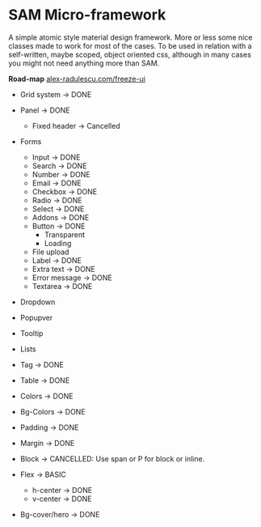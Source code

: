 # SAM Micro-framework
A simple atomic style material design framework.
More or less some nice classes made to work for most of the cases.
To be used in relation with a self-written, maybe scoped, object oriented css, although in many cases you might not need anything more than SAM.


**Road-map** [alex-radulescu.com/freeze-ui](http://alexradulescu.github.io/freeze-ui/)

- Grid system -> DONE
- Panel -> DONE
    - Fixed header -> Cancelled
- Forms
    - Input -> DONE
    - Search -> DONE
    - Number -> DONE
    - Email -> DONE
    - Checkbox -> DONE
    - Radio -> DONE
    - Select -> DONE
    - Addons -> DONE
    - Button -> DONE
        - Transparent
        - Loading
    - File upload
    - Label -> DONE
    - Extra text -> DONE
    - Error message -> DONE
    - Textarea -> DONE

- Dropdown

- Popupver

- Tooltip

- Lists


- Tag -> DONE
- Table -> DONE

- Colors -> DONE
- Bg-Colors -> DONE
- Padding -> DONE
- Margin -> DONE

- Block -> CANCELLED: Use span or P for block or inline. 
- Flex -> BASIC
    - h-center -> DONE
    - v-center -> DONE

- Bg-cover/hero -> DONE


<!-- **Demo and examples:** [alex-radulescu.com/freeze-ui](http://alexradulescu.github.io/freeze-ui/)

## Installation

Add the css and the script to your project:
```html
<html>
  <head>
    ...
    <link href="/path/to/freeze-ui.min.css" type="text/css" rel="stylesheet"/>
  </head>
  <body>
    ...
    <script src="/path/to/freeze-ui.min.js" type="text/javascript"></script>
  </body>
</html>
```
## Usage

### Basic

```javascript
// Freeze the UI
FreezeUI();

// Un Freeze the UI 
UnFreezeUI();
```


## Options
You can set some options when calling the FreezeUI function.

Param | Type | Default | Details
------------ | ------------- | ------------- | -------------
text | `string` | Loading | The text to be displayed. 
selector | `string` | <body> of the document | The loading can be applied only to an element, as long as the element has position absolute or fixed.

### Examples
```javascript
FreezeUI(); // To simply freeze the whole page
FreezeUI({ text: 'Custom text' }); // Freeze with a custom text
FreezeUI({ selector: '.class-name' }); // Freeze a certain component.
FreezeUI({ selector: '#id-name' }); // The component must have position: fixed or absolute to work
FreezeUI({ selector: '.component', text: 'Getting there...' }) // Using both options at the same time. 
UnFreezeUI(); // Will unfreeze any and all options from above
```

## Licence
FreezeUI is under [MIT licence](https://opensource.org/licenses/mit-license.php) -->
